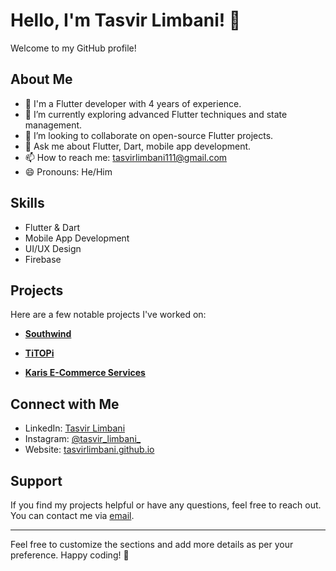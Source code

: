
# Hello, I'm Tasvir Limbani! 👋

Welcome to my GitHub profile!

## About Me
- 🔭 I'm a Flutter developer with 4 years of experience.
- 🌱 I’m currently exploring advanced Flutter techniques and state management.
- 👯 I’m looking to collaborate on open-source Flutter projects.
- 💬 Ask me about Flutter, Dart, mobile app development.
- 📫 How to reach me: tasvirlimbani111@gmail.com
- 😄 Pronouns: He/Him

## Skills
- Flutter & Dart
- Mobile App Development
- UI/UX Design
- Firebase

## Projects
Here are a few notable projects I've worked on:

- **[Southwind](https://play.google.com/store/apps/details?id=com.root.southwind&hl=en)**

- **[TiTOPi](https://play.google.com/store/apps/details?id=com.titopi.customer&hl=en)**

- **[Karis E-Commerce Services](https://play.google.com/store/apps/developer?id=Karis+E-Commerce+Services&hl=en)**

## Connect with Me
- LinkedIn: [Tasvir Limbani](https://in.linkedin.com/in/tasvir-limbani-16b4a91a4)
- Instagram: [@tasvir_limbani_](https://www.instagram.com/tasvir_limbani_)
- Website: [tasvirlimbani.github.io](https://tasvirlimbani.github.io/tasvirlimbani/)

## Support
If you find my projects helpful or have any questions, feel free to reach out. You can contact me via [email](mailto:tasvirlimbani111@gmail.com).

---

Feel free to customize the sections and add more details as per your preference. Happy coding! 🚀

